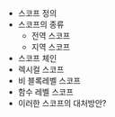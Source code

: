 * 스코프 정의
* 스코프의 종류
    * 전역 스코프
    * 지역 스코프
* 스코프 체인
* 렉시컬 스코프
* 비 블록레벨 스코프
* 함수 레벨 스코프
* 이러한 스코프의 대처방안? 